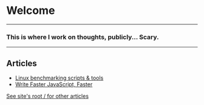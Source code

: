 # Welcome
-------------

### This is where I work on thoughts, publicly... Scary.

-------------

## Articles

* [Linux benchmarking scripts & tools](benchmarking-tools.html)
* [Write Faster JavaScript, Faster](functional-javascript-with-composition.html)


[See site's root / for other articles](http://www.danlevy.net/#home)

